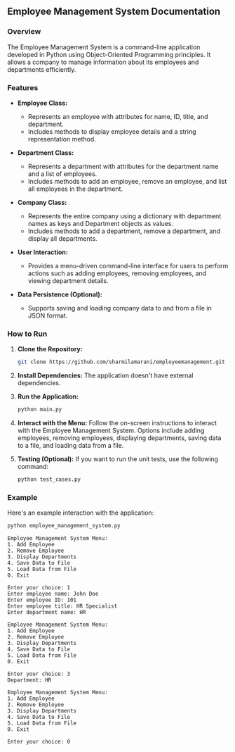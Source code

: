 ## Employee Management System Documentation

### Overview

The Employee Management System is a command-line application developed in Python using Object-Oriented Programming principles. It allows a company to manage information about its employees and departments efficiently.

### Features

- **Employee Class:**
  - Represents an employee with attributes for name, ID, title, and department.
  - Includes methods to display employee details and a string representation method.

- **Department Class:**
  - Represents a department with attributes for the department name and a list of employees.
  - Includes methods to add an employee, remove an employee, and list all employees in the department.

- **Company Class:**
  - Represents the entire company using a dictionary with department names as keys and Department objects as values.
  - Includes methods to add a department, remove a department, and display all departments.

- **User Interaction:**
  - Provides a menu-driven command-line interface for users to perform actions such as adding employees, removing employees, and viewing department details.

- **Data Persistence (Optional):**
  - Supports saving and loading company data to and from a file in JSON format.

### How to Run

1. **Clone the Repository:**
   ```bash
   git clone https://github.com/sharmilamarani/employeemanagement.git
   ```

2. **Install Dependencies:**
   The application doesn't have external dependencies.

3. **Run the Application:**
   ```bash
   python main.py
   ```

4. **Interact with the Menu:**
   Follow the on-screen instructions to interact with the Employee Management System. Options include adding employees, removing employees, displaying departments, saving data to a file, and loading data from a file.

5. **Testing (Optional):**
   If you want to run the unit tests, use the following command:
   ```bash
   python test_cases.py
   ```

### Example

Here's an example interaction with the application:

```bash
python employee_management_system.py
```

```
Employee Management System Menu:
1. Add Employee
2. Remove Employee
3. Display Departments
4. Save Data to File
5. Load Data from File
0. Exit

Enter your choice: 1
Enter employee name: John Doe
Enter employee ID: 101
Enter employee title: HR Specialist
Enter department name: HR

Employee Management System Menu:
1. Add Employee
2. Remove Employee
3. Display Departments
4. Save Data to File
5. Load Data from File
0. Exit

Enter your choice: 3
Department: HR

Employee Management System Menu:
1. Add Employee
2. Remove Employee
3. Display Departments
4. Save Data to File
5. Load Data from File
0. Exit

Enter your choice: 0
```
